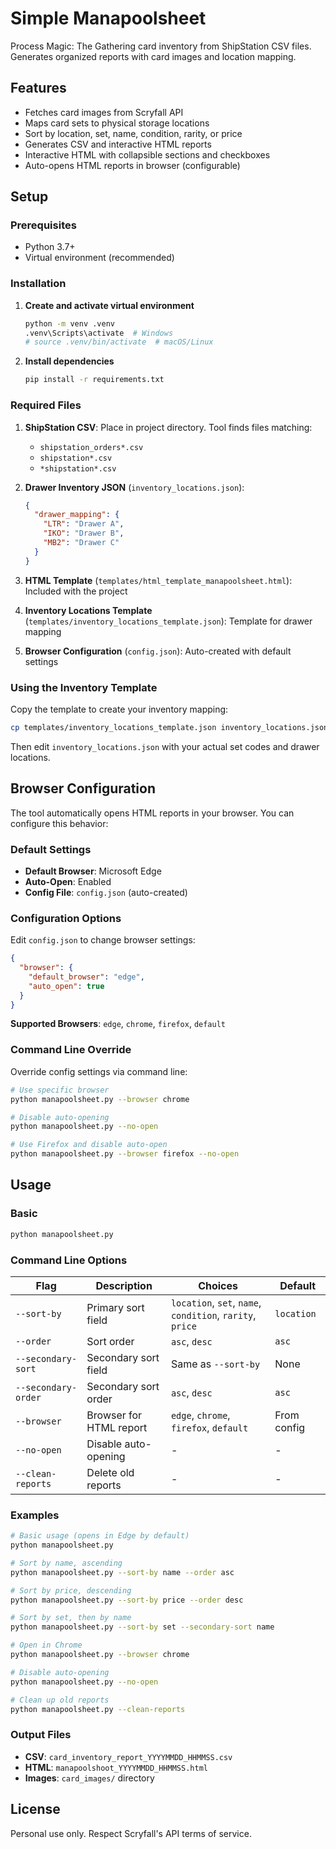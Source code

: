 # Simple Manapoolsheet

Process Magic: The Gathering card inventory from ShipStation CSV files. Generates organized reports with card images and location mapping.

## Features

- Fetches card images from Scryfall API
- Maps card sets to physical storage locations
- Sort by location, set, name, condition, rarity, or price
- Generates CSV and interactive HTML reports
- Interactive HTML with collapsible sections and checkboxes
- Auto-opens HTML reports in browser (configurable)

## Setup

### Prerequisites

- Python 3.7+
- Virtual environment (recommended)

### Installation

1. **Create and activate virtual environment**

   ```bash
   python -m venv .venv
   .venv\Scripts\activate  # Windows
   # source .venv/bin/activate  # macOS/Linux
   ```

2. **Install dependencies**
   ```bash
   pip install -r requirements.txt
   ```

### Required Files

1. **ShipStation CSV**: Place in project directory. Tool finds files matching:

   - `shipstation_orders*.csv`
   - `shipstation*.csv`
   - `*shipstation*.csv`

2. **Drawer Inventory JSON** (`inventory_locations.json`):

   ```json
   {
     "drawer_mapping": {
       "LTR": "Drawer A",
       "IKO": "Drawer B",
       "MB2": "Drawer C"
     }
   }
   ```

3. **HTML Template** (`templates/html_template_manapoolsheet.html`): Included with the project
4. **Inventory Locations Template** (`templates/inventory_locations_template.json`): Template for drawer mapping
5. **Browser Configuration** (`config.json`): Auto-created with default settings

### Using the Inventory Template

Copy the template to create your inventory mapping:

```bash
cp templates/inventory_locations_template.json inventory_locations.json
```

Then edit `inventory_locations.json` with your actual set codes and drawer locations.

## Browser Configuration

The tool automatically opens HTML reports in your browser. You can configure this behavior:

### Default Settings

- **Default Browser**: Microsoft Edge
- **Auto-Open**: Enabled
- **Config File**: `config.json` (auto-created)

### Configuration Options

Edit `config.json` to change browser settings:

```json
{
  "browser": {
    "default_browser": "edge",
    "auto_open": true
  }
}
```

**Supported Browsers**: `edge`, `chrome`, `firefox`, `default`

### Command Line Override

Override config settings via command line:

```bash
# Use specific browser
python manapoolsheet.py --browser chrome

# Disable auto-opening
python manapoolsheet.py --no-open

# Use Firefox and disable auto-open
python manapoolsheet.py --browser firefox --no-open
```

## Usage

### Basic

```bash
python manapoolsheet.py
```

### Command Line Options

| Flag                | Description             | Choices                                                   | Default     |
| ------------------- | ----------------------- | --------------------------------------------------------- | ----------- |
| `--sort-by`         | Primary sort field      | `location`, `set`, `name`, `condition`, `rarity`, `price` | `location`  |
| `--order`           | Sort order              | `asc`, `desc`                                             | `asc`       |
| `--secondary-sort`  | Secondary sort field    | Same as `--sort-by`                                       | None        |
| `--secondary-order` | Secondary sort order    | `asc`, `desc`                                             | `asc`       |
| `--browser`         | Browser for HTML report | `edge`, `chrome`, `firefox`, `default`                    | From config |
| `--no-open`         | Disable auto-opening    | -                                                         | -           |
| `--clean-reports`   | Delete old reports      | -                                                         | -           |

### Examples

```bash
# Basic usage (opens in Edge by default)
python manapoolsheet.py

# Sort by name, ascending
python manapoolsheet.py --sort-by name --order asc

# Sort by price, descending
python manapoolsheet.py --sort-by price --order desc

# Sort by set, then by name
python manapoolsheet.py --sort-by set --secondary-sort name

# Open in Chrome
python manapoolsheet.py --browser chrome

# Disable auto-opening
python manapoolsheet.py --no-open

# Clean up old reports
python manapoolsheet.py --clean-reports
```

### Output Files

- **CSV**: `card_inventory_report_YYYYMMDD_HHMMSS.csv`
- **HTML**: `manapoolshoot_YYYYMMDD_HHMMSS.html`
- **Images**: `card_images/` directory

## License

Personal use only. Respect Scryfall's API terms of service.
